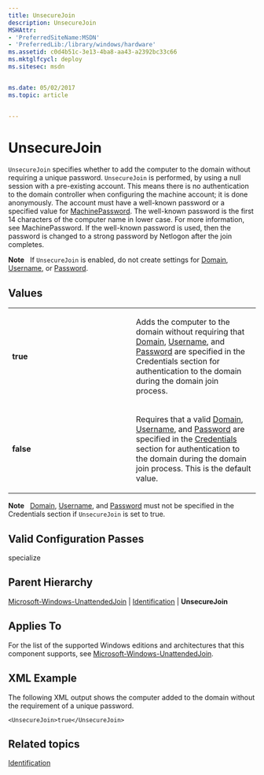 ```yaml
---
title: UnsecureJoin
description: UnsecureJoin
MSHAttr:
- 'PreferredSiteName:MSDN'
- 'PreferredLib:/library/windows/hardware'
ms.assetid: c0d4b51c-3e13-4ba8-aa43-a2392bc33c66
ms.mktglfcycl: deploy
ms.sitesec: msdn


ms.date: 05/02/2017
ms.topic: article


---
```


# UnsecureJoin


`UnsecureJoin` specifies whether to add the computer to the domain without requiring a unique password. `UnsecureJoin` is performed, by using a null session with a pre-existing account. This means there is no authentication to the domain controller when configuring the machine account; it is done anonymously. The account must have a well-known password or a specified value for [MachinePassword](microsoft-windows-unattendedjoin-identification-machinepassword.md). The well-known password is the first 14 characters of the computer name in lower case. For more information, see MachinePassword. If the well-known password is used, then the password is changed to a strong password by Netlogon after the join completes.

**Note**  
If `UnsecureJoin` is enabled, do not create settings for [Domain](microsoft-windows-unattendedjoin-identification-credentials-domain.md), [Username](microsoft-windows-unattendedjoin-identification-credentials-username.md), or [Password](microsoft-windows-unattendedjoin-identification-credentials-password.md).

 

## Values


<table>
<colgroup>
<col width="50%" />
<col width="50%" />
</colgroup>
<tbody>
<tr class="odd">
<td><p><strong>true</strong></p></td>
<td><p>Adds the computer to the domain without requiring that <a href="microsoft-windows-unattendedjoin-identification-credentials-domain.md" data-raw-source="[Domain](microsoft-windows-unattendedjoin-identification-credentials-domain.md)">Domain</a>, <a href="microsoft-windows-unattendedjoin-identification-credentials-username.md" data-raw-source="[Username](microsoft-windows-unattendedjoin-identification-credentials-username.md)">Username</a>, and <a href="microsoft-windows-unattendedjoin-identification-credentials-password.md" data-raw-source="[Password](microsoft-windows-unattendedjoin-identification-credentials-password.md)">Password</a> are specified in the Credentials section for authentication to the domain during the domain join process.</p></td>
</tr>
<tr class="even">
<td><p><strong>false</strong></p></td>
<td><p>Requires that a valid <a href="microsoft-windows-unattendedjoin-identification-credentials-domain.md" data-raw-source="[Domain](microsoft-windows-unattendedjoin-identification-credentials-domain.md)">Domain</a>, <a href="microsoft-windows-unattendedjoin-identification-credentials-username.md" data-raw-source="[Username](microsoft-windows-unattendedjoin-identification-credentials-username.md)">Username</a>, and <a href="microsoft-windows-unattendedjoin-identification-credentials-password.md" data-raw-source="[Password](microsoft-windows-unattendedjoin-identification-credentials-password.md)">Password</a> are specified in the <a href="microsoft-windows-unattendedjoin-identification-credentials.md" data-raw-source="[Credentials](microsoft-windows-unattendedjoin-identification-credentials.md)">Credentials</a> section for authentication to the domain during the domain join process. This is the default value.</p></td>
</tr>
</tbody>
</table>

 

**Note**  
[Domain](microsoft-windows-unattendedjoin-identification-credentials-domain.md), [Username](microsoft-windows-unattendedjoin-identification-credentials-username.md), and [Password](microsoft-windows-unattendedjoin-identification-credentials-password.md) must not be specified in the Credentials section if `UnsecureJoin` is set to true.

 

## Valid Configuration Passes


specialize

## Parent Hierarchy


[Microsoft-Windows-UnattendedJoin](microsoft-windows-unattendedjoin.md) | [Identification](microsoft-windows-unattendedjoin-identification.md) | **UnsecureJoin**

## Applies To


For the list of the supported Windows editions and architectures that this component supports, see [Microsoft-Windows-UnattendedJoin](microsoft-windows-unattendedjoin.md).

## XML Example


The following XML output shows the computer added to the domain without the requirement of a unique password.

```
<UnsecureJoin>true</UnsecureJoin>
```

## Related topics


[Identification](microsoft-windows-unattendedjoin-identification.md)

 

 







